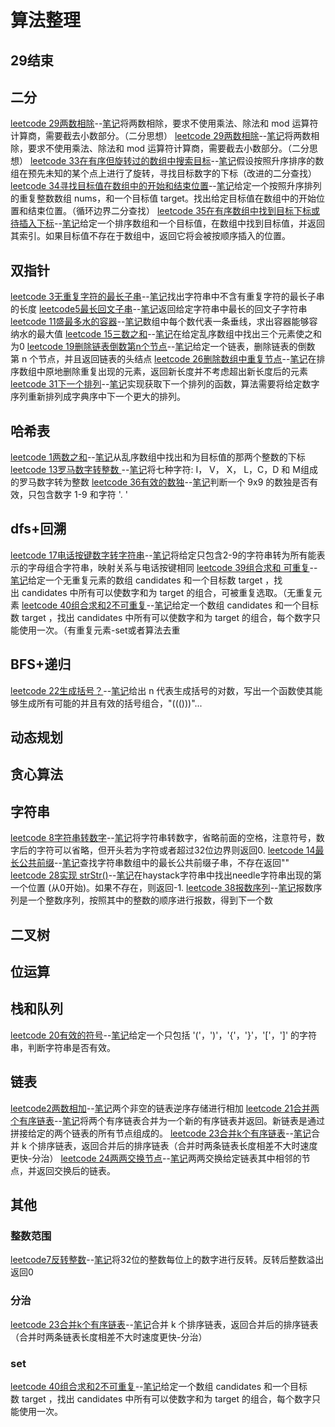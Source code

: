 # 算法整理     
29结束
---------------------------
## 二分
[leetcode 29两数相除](https://leetcode-cn.com/problems/divide-two-integers/)--[笔记](D:\software\0FILES\GROUP1\GitBranch\wal_destiny\leetcode\29-divide-two-integers.md)将两数相除，要求不使用乘法、除法和 mod 运算符计算商，需要截去小数部分。（二分思想）
[leetcode 29两数相除](https://leetcode-cn.com/problems/divide-two-integers/)--[笔记](../leetcode/29-divide-two-integers.md)将两数相除，要求不使用乘法、除法和 mod 运算符计算商，需要截去小数部分。（二分思想）
[leetcode 33在有序但旋转过的数组中搜索目标](https://leetcode-cn.com/problems/search-in-rotated-sorted-array/)--[笔记](D:\software\0FILES\GROUP1\GitBranch\wal_destiny\leetcode\33-search-in-rotated-sorted-array.md)假设按照升序排序的数组在预先未知的某个点上进行了旋转，寻找目标数字的下标（改进的二分查找）
[leetcode 34寻找目标值在数组中的开始和结束位置](https://leetcode-cn.com/problems/find-first-and-last-position-of-element-in-sorted-array/)--[笔记](D:\software\0FILES\GROUP1\GitBranch\wal_destiny\leetcode\34-find-first-and-last-position-of-element-in-sorted-array.md)给定一个按照升序排列的重复整数数组 nums，和一个目标值 target。找出给定目标值在数组中的开始位置和结束位置。（循环边界二分查找）
[leetcode 35在有序数组中找到目标下标或待插入下标](https://leetcode-cn.com/problems/search-in-rotated-sorted-array/)--[笔记](D:\software\0FILES\GROUP1\GitBranch\wal_destiny\leetcode\35-search-in-rotated-sorted-array.md)给定一个排序数组和一个目标值，在数组中找到目标值，并返回其索引。如果目标值不存在于数组中，返回它将会被按顺序插入的位置。


## 双指针
[leetcode 3无重复字符的最长子串](https://leetcode-cn.com/problems/longest-substring-without-repeating-characters/)--[笔记](D:\software\0FILES\GROUP1\GitBranch\wal_destiny\leetcode\3-longest-substring-without-repeating-characters.md)找出字符串中不含有重复字符的最长子串的长度
[leetcode5最长回文子串](https://leetcode-cn.com/problems/longest-palindromic-substring/)--[笔记](D:\software\0FILES\GROUP1\GitBranch\wal_destiny\leetcode\5-longest-palindromic-substring.md)返回给定字符串中最长的回文子字符串
[leetcode 11盛最多水的容器](https://leetcode-cn.com/problems/container-with-most-water/)--[笔记](D:\software\0FILES\GROUP1\GitBranch\wal_destiny\leetcode\11-container-with-most-water.md)数组中每个数代表一条垂线，求出容器能够容纳水的最大值
[leetcode 15三数之和](https://leetcode-cn.com/problems/3sum/)--[笔记](D:\software\0FILES\GROUP1\GitBranch\wal_destiny\leetcode\15-3sum.md)在给定乱序数组中找出三个元素使之和为0
[leetcode 19删除链表倒数第n个节点](https://leetcode-cn.com/problems/remove-nth-node-from-end-of-list/)--[笔记](D:\software\0FILES\GROUP1\GitBranch\wal_destiny\leetcode\19-remove-nth-node-from-end-of-list.md)给定一个链表，删除链表的倒数第 n 个节点，并且返回链表的头结点
[leetcode 26删除数组中重复节点](https://leetcode-cn.com/problems/remove-duplicates-from-sorted-array/)--[笔记](D:\software\0FILES\GROUP1\GitBranch\wal_destiny\leetcode\26-remove-duplicates-from-sorted-array.md)在排序数组中原地删除重复出现的元素，返回新长度并不考虑超出新长度后的元素
[leetcode 31下一个排列](https://leetcode-cn.com/problems/next-permutation/)--[笔记](D:\software\0FILES\GROUP1\GitBranch\wal_destiny\leetcode\31-problems/next-permutation.md)实现获取下一个排列的函数，算法需要将给定数字序列重新排列成字典序中下一个更大的排列。


## 哈希表
[leetcode 1两数之和](https://leetcode-cn.com/problems/two-sum/)--[笔记](D:\software\0FILES\GROUP1\GitBranch\wal_destiny\leetcode\1-Two-Sum.md)从乱序数组中找出和为目标值的那两个整数的下标
[leetcode 13罗马数字转整数 ](https://leetcode-cn.com/problems/roman-to-integer/)--[笔记](D:\software\0FILES\GROUP1\GitBranch\wal_destiny\leetcode\13-roman-to-integer.md)将七种字符: I， V， X， L，C，D 和 M组成的罗马数字转为整数
[leetcode 36有效的数独](https://leetcode-cn.com/problems/valid-sudoku/)--[笔记](D:\software\0FILES\GROUP1\GitBranch\wal_destiny\leetcode\36-valid-sudoku.md)判断一个 9x9 的数独是否有效，只包含数字 1-9 和字符 '. ' 


## dfs+回溯
[leetcode 17电话按键数字转字符串](https://leetcode-cn.com/problems/letter-combinations-of-a-phone-number/)--[笔记](D:\software\0FILES\GROUP1\GitBranch\wal_destiny\leetcode\17-letter-combinations-of-a-phone-number.md)将给定只包含2-9的字符串转为所有能表示的字母组合字符串，映射关系与电话按键相同
[leetcode 39组合求和 可重复](https://leetcode-cn.com/problems/combination-sum/)--[笔记](D:\software\0FILES\GROUP1\GitBranch\wal_destiny\leetcode\39-combination-sum.md)给定一个无重复元素的数组 candidates 和一个目标数 target ，找出 candidates 中所有可以使数字和为 target 的组合，可被重复选取。（无重复元素
[leetcode 40组合求和2不可重复](https://leetcode-cn.com/problems/combination-sum-ii/)--[笔记](D:\software\0FILES\GROUP1\GitBranch\wal_destiny\leetcode\40-combination-sum-ii.md)给定一个数组 candidates 和一个目标数 target ，找出 candidates 中所有可以使数字和为 target 的组合，每个数字只能使用一次。（有重复元素-set或者算法去重


## BFS+递归
[leetcode 22生成括号？](https://leetcode-cn.com/problems/generate-parentheses/)--[笔记](D:\software\0FILES\GROUP1\GitBranch\wal_destiny\leetcode\22-lgenerate-parentheses.md)给出 n 代表生成括号的对数，写出一个函数使其能够生成所有可能的并且有效的括号组合，"((()))"...


## 动态规划


## 贪心算法


## 字符串
[leetcode 8字符串转数字](https://leetcode-cn.com/problems/string-to-integer-atoi/)--[笔记](D:\software\0FILES\GROUP1\GitBranch\wal_destiny\leetcode\8-string-to-integer-atoi.md)将字符串转数字，省略前面的空格，注意符号，数字后的字符可以省略，但开头若为字符或者超过32位边界则返回0.
[leetcode 14最长公共前缀](https://leetcode-cn.com/problems/longest-common-prefix/)--[笔记](D:\software\0FILES\GROUP1\GitBranch\wal_destiny\leetcode\14-longest-common-prefix.md)查找字符串数组中的最长公共前缀子串，不存在返回""
[leetcode 28实现 strStr()](https://leetcode-cn.com/problems/implement-strstr/)--[笔记](D:\software\0FILES\GROUP1\GitBranch\wal_destiny\leetcode\28-implement-strstr.md)在haystack字符串中找出needle字符串出现的第一个位置 (从0开始)。如果不存在，则返回-1.
[leetcode 38报数序列](https://leetcode-cn.com/problems/count-and-say/)--[笔记](D:\software\0FILES\GROUP1\GitBranch\wal_destiny\leetcode\38-count-and-say.md)报数序列是一个整数序列，按照其中的整数的顺序进行报数，得到下一个数


## 二叉树


## 位运算


## 栈和队列
[leetcode 20有效的符号](https://leetcode-cn.com/problems/valid-parentheses/)--[笔记](D:\software\0FILES\GROUP1\GitBranch\wal_destiny\leetcode\20-valid-parentheses.md)给定一个只包括 '('，')'，'{'，'}'，'['，']' 的字符串，判断字符串是否有效。


## 链表
[leetcode2两数相加](https://leetcode-cn.com/problems/add-two-numbers/)--[笔记](D:\software\0FILES\GROUP1\GitBranch\wal_destiny\leetcode\2-add-two-numbers.md)两个非空的链表逆序存储进行相加
[leetcode 21合并两个有序链表](https://leetcode-cn.com/problems/merge-two-sorted-lists/)--[笔记](D:\software\0FILES\GROUP1\GitBranch\wal_destiny\leetcode\21-merge-two-sorted-lists.md)将两个有序链表合并为一个新的有序链表并返回。新链表是通过拼接给定的两个链表的所有节点组成的。
[leetcode 23合并k个有序链表](https://leetcode-cn.com/problems/merge-k-sorted-lists/)--[笔记](D:\software\0FILES\GROUP1\GitBranch\wal_destiny\leetcode\23-merge-k-sorted-lists.md)合并 k 个排序链表，返回合并后的排序链表（合并时两条链表长度相差不大时速度更快-分治）
[leetcode 24两两交换节点](https://leetcode-cn.com/problems/swap-nodes-in-pairs/)--[笔记](D:\software\0FILES\GROUP1\GitBranch\wal_destiny\leetcode\24-swap-nodes-in-pairs.md)两两交换给定链表其中相邻的节点，并返回交换后的链表。


## 其他
### 整数范围
[leetcode7反转整数](https://leetcode-cn.com/problems/reverse-integer/)--[笔记](D:\software\0FILES\GROUP1\GitBranch\wal_destiny\leetcode\7-reverse-integer.md)将32位的整数每位上的数字进行反转。反转后整数溢出返回0


### 分治
[leetcode 23合并k个有序链表](https://leetcode-cn.com/problems/merge-k-sorted-lists/)--[笔记](D:\software\0FILES\GROUP1\GitBranch\wal_destiny\leetcode\23-merge-k-sorted-lists.md)合并 k 个排序链表，返回合并后的排序链表（合并时两条链表长度相差不大时速度更快-分治）


### set
[leetcode 40组合求和2不可重复](https://leetcode-cn.com/problems/combination-sum-ii/)--[笔记](D:\software\0FILES\GROUP1\GitBranch\wal_destiny\leetcode\40-combination-sum-ii.md)给定一个数组 candidates 和一个目标数 target ，找出 candidates 中所有可以使数字和为 target 的组合，每个数字只能使用一次。